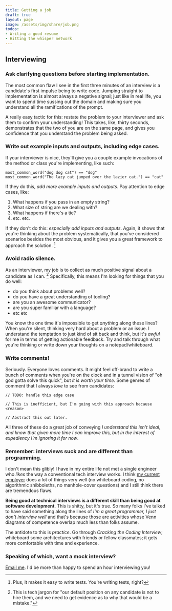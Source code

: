 ```yaml
---
title: Getting a job
draft: true
layout: page
image: /assets/img/share/job.png
todos:
- Writing a good resume
- Hitting the whisper network
---
```


## Interviewing

### Ask clarifying questions before starting implementation.

The most common flaw I see in the first three minutes of an interview is a candidate's first impulse being to write code.  Jumping straight to implementation is almost always a negative signal; just like in real life, you want to spend time sussing out the domain and making sure you understand all the ramifications of the prompt.

A really easy tactic for this: restate the problem to your interviewer and ask them to confirm your understanding!  This takes, like, thirty seconds, demonstrates that the two of you are on the same page, and gives you confidence that you understand the problem being asked.

### Write out example inputs and outputs, including edge cases.

If your interviewer is nice, they'll give you a couple example invocations of the method or class you're implementing, like such:

```
most_common_word("dog dog cat") == "dog"
most_common_word("The lazy cat jumped over the lazier cat.") == "cat"
```

If they do this, *add more example inputs and outputs*.  Pay attention to edge cases, like:

1. What happens if you pass in an empty string?
2. What size of string are we dealing with?
3. What happens if there's a tie?
4. etc. etc.

If they don't do this: *especially add inputs and outputs*.  Again, it shows that you're thinking about the problem systematically, that you've considered scenarios besides the most obvious, and it gives you a great framework to approach the solution. [^1]

### Avoid radio silence.

As an interviewer, my job is to collect as much positive signal about a candidate as I can. [^2]  Specifically, this means I'm looking for things that you do well: 

- do you think about problems well?
- do you have a great understanding of tooling?
- are you an awesome communicator?
- are you super familiar with a language?
- etc etc

You know the one time it's impossible to get *anything* along these lines?  When you're silent, thinking very hard about a problem or an issue.  I understand the temptation to just kind of sit back and think, but it's *awful* for me in terms of getting actionable feedback.  Try and talk through what you're thinking or write down your thoughts on a notepad/whiteboard.

### Write comments!

Seriously.  Everyone loves comments.  It might feel off-brand to write a bunch of comments when you're on the clock and in a tunnel vision of "oh god gotta solve this quick", but *it is worth your time*.  Some genres of comment that I always *love* to see from candidates:

```
// TODO: handle this edge case
```

```
// This is inefficient, but I'm going with this approach because <reason>
```

```
// Abstract this out later.
```

All three of these do a great job of conveying *I understand this isn't ideal, and know that given more time I can improve this, but in the interest of expediency I'm ignoring it for now*.

### Remember: interviews suck and are different than programming.

I don't mean this glibly!  I have in my entire life not met a single engineer who *likes* the way a conventional tech interview works.  I think [my current employer](https://stripe.com) does a lot of things very well (no whiteboard coding, no algorithmic shibboleths, no manhole-cover questions) and I still think there are tremendous flaws.

**Being good at technical interviews is a different skill than being good at software development**.  This is shitty, but it's true.  So many folks I've talked to have said something along the lines of *I'm a great programmer, I just don't interview well* and that's because those are activities whose Venn diagrams of competence overlap much less than folks assume.

The antidote to this is *practice*.  Go through *Cracking the Coding Interview*; whiteboard some architectures with friends or fellow classmates; it gets more comfortable with time and experience.

### Speaking of which, want a mock interview?

[Email me](mailto:me@jmduke.com). I'd be more than happy to spend an hour interviewing you!

[^1]: Plus, it makes it easy to write tests.  You're writing tests, right?
[^2]: This is tech jargon for "our default position on any candidate is not to hire them, and we need to get evidence as to why that would be a mistake."